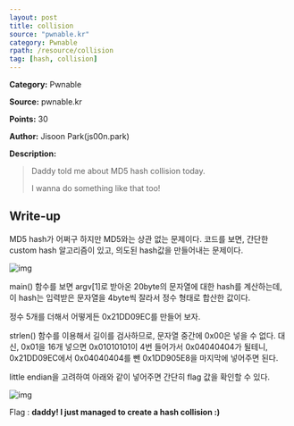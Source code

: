 ```yaml
---
layout: post
title: collision
source: "pwnable.kr"
category: Pwnable
rpath: /resource/collision
tag: [hash, collision] 
---
```


**Category:** Pwnable

**Source:** pwnable.kr

**Points:** 30

**Author:** Jisoon Park(js00n.park)

**Description:** 

>Daddy told me about MD5 hash collision today.
>
>I wanna do something like that too!

## Write-up

MD5 hash가 어쩌구 하지만 MD5와는 상관 없는 문제이다. 코드를 보면, 간단한 custom hash 알고리즘이 있고, 의도된 hash값을 만들어내는 문제이다. 

![img]({{page.rpath|prepend:site.baseurl}}/code.png)

main() 함수를 보면 argv[1]로 받아온 20byte의 문자열에 대한 hash를 계산하는데, 이 hash는 입력받은 문자열을 4byte씩 잘라서 정수 형태로 합산한 값이다.

정수 5개를 더해서 어떻게든 0x21DD09EC를 만들어 보자.

strlen() 함수를 이용해서 길이를 검사하므로, 문자열 중간에 0x00은 넣을 수 없다. 대신, 0x01을 16개 넣으면 0x01010101이 4번 들어가서 0x04040404가 될테니, 0x21DD09EC에서 0x04040404를 뺀 0x1DD905E8을 마지막에 넣어주면 된다.

little endian을 고려하여 아래와 같이 넣어주면 간단히 flag 값을 확인할 수 있다.

![img]({{page.rpath|prepend:site.baseurl}}/run.png)

Flag : **daddy! I just managed to create a hash collision :)**
